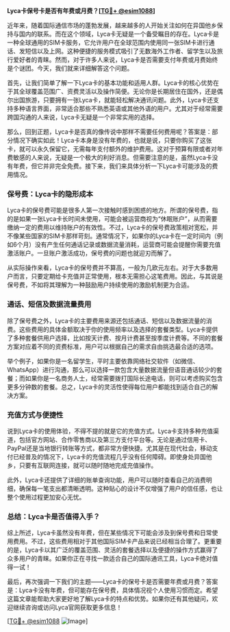 **Lyca卡保号卡是否有年费或月费？[[TG💪+ @esim1088](https://t.me/s/esim1088)]**

近年来，随着国际通信市场的蓬勃发展，越来越多的人开始关注如何在异国他乡保持与国内的联系。而在这个领域，Lyca卡无疑是一个备受瞩目的存在。Lyca卡是一种全球通用的SIM卡服务，它允许用户在全球范围内使用同一张SIM卡进行通话、发短信以及上网。这种便捷的服务模式吸引了无数海外工作者、留学生以及旅行爱好者的青睐。然而，对于许多人来说，Lyca卡是否需要支付年费或月费始终是个谜团。今天，我们就来详细解答这个问题。

首先，让我们简单了解一下Lyca卡的基本功能和适用人群。Lyca卡的核心优势在于其全球覆盖范围广、资费灵活以及操作简便。无论你是长期居住在国外，还是偶尔出国旅游，只要拥有一张Lyca卡，就能轻松解决通讯问题。此外，Lyca卡还支持多种语言界面，非常适合那些不熟悉英语或其他外语的用户。尤其对于经常需要跨国沟通的人来说，Lyca卡无疑是一个非常实用的选择。

那么，回到正题，Lyca卡是否真的像传说中那样不需要任何费用呢？答案是：部分情况下确实如此！Lyca卡本身是没有年费的，也就是说，只要你购买了这张卡，就可以永久保留它，无需每年支付额外的维护费用。这对于预算有限或者对年费敏感的人来说，无疑是一个极大的利好消息。但需要注意的是，虽然Lyca卡没有年费，但它并非完全免费。接下来，我们来具体分析一下Lyca卡可能涉及的费用情况。

### **保号费：Lyca卡的隐形成本**
Lyca卡的保号费可能是很多人第一次接触时感到困惑的地方。所谓的保号费，指的是如果一张Lyca卡长时间未使用，可能会被运营商视为“休眠账户”，从而需要缴纳一定的费用以维持账户的有效性。不过，Lyca卡的保号费政策相对宽松，并不像某些国家的SIM卡那样苛刻。通常情况下，如果你的Lyca卡在一定时间内（例如6个月）没有产生任何通话记录或数据流量消耗，运营商可能会提醒你需要充值激活账户。一旦账户激活成功，保号费的问题也就迎刃而解了。

从实际操作来看，Lyca卡的保号费并不算高，一般为几欧元左右。对于大多数用户而言，只要定期给卡充值并正常使用，根本无需担心这笔费用。因此，与其说是保号费，不如将其理解为一种鼓励用户持续使用的激励机制更为合适。

### **通话、短信及数据流量费用**
除了保号费之外，Lyca卡的主要费用来源还包括通话、短信以及数据流量的消费。这些费用的具体金额取决于你的使用频率以及选择的套餐类型。Lyca卡提供了多种套餐供用户选择，比如按天计费、按月计费甚至按季度计费等。不同的套餐方案对应着不同的资费标准，用户可以根据自己的需求自由挑选最合适的选项。

举个例子，如果你是一名留学生，平时主要依靠网络社交软件（如微信、WhatsApp）进行沟通，那么可以选择一款包含大量数据流量但语音通话较少的套餐；而如果你是一名商务人士，经常需要拨打国际长途电话，则可以考虑购买包含更多分钟数的套餐。总之，Lyca卡的灵活性使得每位用户都能找到适合自己的解决方案。

### **充值方式与便捷性**
说到Lyca卡的使用体验，不得不提的就是它的充值方式。Lyca卡支持多种充值渠道，包括官方网站、合作零售商以及第三方支付平台等。无论是通过信用卡、PayPal还是当地银行转账等方式，都非常方便快捷。尤其是在现代社会，移动支付已经普及的情况下，Lyca卡的充值流程几乎没有任何障碍。即使身处异国他乡，只要有互联网连接，就可以随时随地完成充值操作。

此外，Lyca卡还提供了详细的账单查询功能，用户可以随时查看自己的消费明细，确保每一笔支出都清晰透明。这种贴心的设计不仅增强了用户的信任感，也让整个使用过程更加安心无忧。

### **总结：Lyca卡是否值得入手？**
综上所述，Lyca卡虽然没有年费，但在某些情况下可能会涉及到保号费和日常使用费用。不过，这些费用相对于其他国际SIM卡产品来说已经相当合理了。更重要的是，Lyca卡以其广泛的覆盖范围、灵活的套餐选择以及便捷的操作方式赢得了众多用户的青睐。如果你正在寻找一款适合自己的国际通讯工具，Lyca卡绝对值得一试！

最后，再次强调一下我们的主题——Lyca卡的保号卡是否需要年费或月费？答案是：Lyca卡没有年费，但可能存在保号费，具体情况视个人使用习惯而定。希望这篇文章能帮助大家更好地了解Lyca卡的特点和优势。如果你还有其他疑问，欢迎继续咨询或访问Lyca官网获取更多信息！

[[TG💪+ @esim1088](https://t.me/s/esim1088) ![Image](https://i.postimg.cc/4NQfJmqS/Snipaste-2025-05-13-00-14-12.png)]